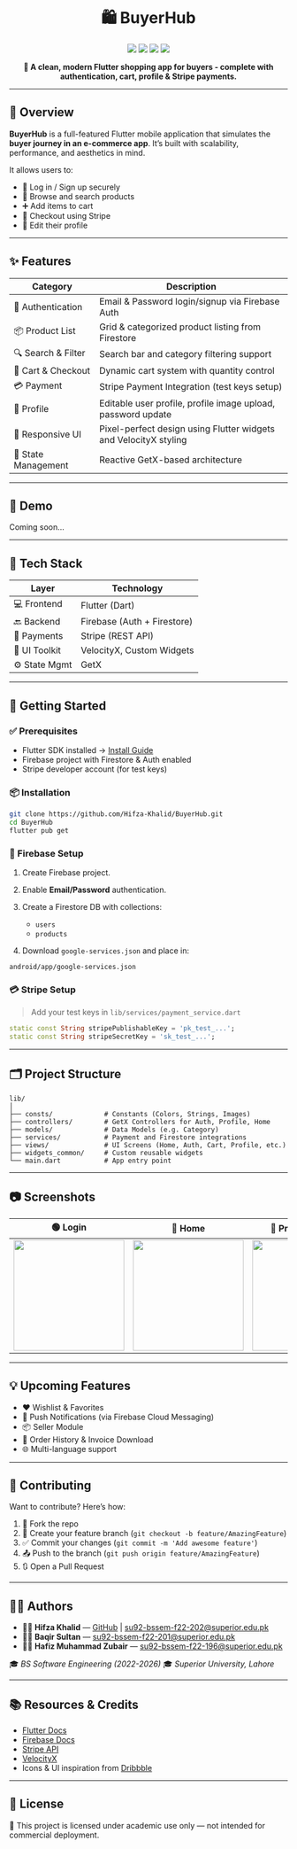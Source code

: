 <h1 align="center">🛍️ BuyerHub</h1>

<p align="center">
  <img src="https://img.shields.io/badge/Flutter-3.13-blue?logo=flutter" />
  <img src="https://img.shields.io/badge/Firebase-Cloud-orange?logo=firebase" />
  <img src="https://img.shields.io/badge/Stripe-Payments-purple?logo=stripe" />
  <img src="https://img.shields.io/badge/Status-In%20Development-yellow" />
</p>

<p align="center">
  <b>📲 A clean, modern Flutter shopping app for buyers - complete with authentication, cart, profile & Stripe payments.</b>
</p>

---

## 🌟 Overview

**BuyerHub** is a full-featured Flutter mobile application that simulates the **buyer journey in an e-commerce app**. It’s built with scalability, performance, and aesthetics in mind.

It allows users to:
- 🔐 Log in / Sign up securely
- 🛒 Browse and search products
- ➕ Add items to cart
- 💸 Checkout using Stripe
- 👤 Edit their profile

---

## ✨ Features

| Category          | Description                                                                 |
|------------------|-----------------------------------------------------------------------------|
| 🔐 Authentication | Email & Password login/signup via Firebase Auth                            |
| 📦 Product List   | Grid & categorized product listing from Firestore                          |
| 🔍 Search & Filter | Search bar and category filtering support                                 |
| 🛒 Cart & Checkout| Dynamic cart system with quantity control                                  |
| 💳 Payment        | Stripe Payment Integration (test keys setup)                              |
| 🧑 Profile         | Editable user profile, profile image upload, password update              |
| 📱 Responsive UI  | Pixel-perfect design using Flutter widgets and VelocityX styling           |
| 🧠 State Management| Reactive GetX-based architecture                                           |

---

## 📲 Demo

Coming soon...  
<!-- You can embed video or screen-recording here once ready -->

---

## 🧰 Tech Stack

| Layer          | Technology        |
|----------------|-------------------|
| 💻 Frontend     | Flutter (Dart)     |
| 🔙 Backend      | Firebase (Auth + Firestore) |
| 💼 Payments     | Stripe (REST API) |
| 🎨 UI Toolkit   | VelocityX, Custom Widgets |
| ⚙️ State Mgmt    | GetX              |

---

## 🚀 Getting Started

### ✅ Prerequisites

- Flutter SDK installed → [Install Guide](https://flutter.dev/docs/get-started/install)
- Firebase project with Firestore & Auth enabled
- Stripe developer account (for test keys)

### 📦 Installation

```bash
git clone https://github.com/Hifza-Khalid/BuyerHub.git
cd BuyerHub
flutter pub get
````

### 🔧 Firebase Setup

1. Create Firebase project.
2. Enable **Email/Password** authentication.
3. Create a Firestore DB with collections:

   * `users`
   * `products`
4. Download `google-services.json` and place in:

```
android/app/google-services.json
```

### 💳 Stripe Setup

> Add your test keys in `lib/services/payment_service.dart`

```dart
static const String stripePublishableKey = 'pk_test_...';
static const String stripeSecretKey = 'sk_test_...';
```

---

## 🗂️ Project Structure

```
lib/
│
├── consts/             # Constants (Colors, Strings, Images)
├── controllers/        # GetX Controllers for Auth, Profile, Home
├── models/             # Data Models (e.g. Category)
├── services/           # Payment and Firestore integrations
├── views/              # UI Screens (Home, Auth, Cart, Profile, etc.)
├── widgets_common/     # Custom reusable widgets
└── main.dart           # App entry point
```

---

## 📷 Screenshots

| 🟢 Login                                           | 🛒 Home                                           | 🧾 Product Details                                   |
| -------------------------------------------------- | ------------------------------------------------- | ---------------------------------------------------- |
| <img src="assets/screens/login.png" width="200" /> | <img src="assets/screens/home.png" width="200" /> | <img src="assets/screens/details.png" width="200" /> |

---

## 💡 Upcoming Features

* ❤️ Wishlist & Favorites
* 🔔 Push Notifications (via Firebase Cloud Messaging)
* 📦 Seller Module
* 🧾 Order History & Invoice Download
* 🌐 Multi-language support

---

## 🤝 Contributing

Want to contribute? Here’s how:

1. 🍴 Fork the repo
2. 🔧 Create your feature branch (`git checkout -b feature/AmazingFeature`)
3. ✅ Commit your changes (`git commit -m 'Add awesome feature'`)
4. 📤 Push to the branch (`git push origin feature/AmazingFeature`)
5. 🔃 Open a Pull Request

---

## 🧑‍💻 Authors

* 👩‍💻 **Hifza Khalid** — [GitHub](https://github.com/Hifza-Khalid) | [su92-bssem-f22-202@superior.edu.pk](mailto:su92-bssem-f22-202@superior.edu.pk)
* 👨‍💻 **Baqir Sultan** — [su92-bssem-f22-201@superior.edu.pk](mailto:su92-bssem-f22-201@superior.edu.pk)
* 👨‍💻 **Hafiz Muhammad Zubair** — [su92-bssem-f22-196@superior.edu.pk](mailto:su92-bssem-f22-196@superior.edu.pk)

🎓 *BS Software Engineering (2022-2026)*
🎓 *Superior University, Lahore*

---

## 📚 Resources & Credits

* [Flutter Docs](https://docs.flutter.dev)
* [Firebase Docs](https://firebase.google.com/docs/flutter/setup)
* [Stripe API](https://stripe.com/docs)
* [VelocityX](https://velocityx.dev)
* Icons & UI inspiration from [Dribbble](https://dribbble.com/)

---

## 📜 License

📌 This project is licensed under academic use only — not intended for commercial deployment.
